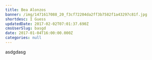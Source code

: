 ```yaml
---
title: Bea Alonzos
banner: /img/1471617088_20_f3cf72204da2ff3b7582f1a43297c81f.jpg
shortdesc: I Guess
updatedDate: 2017-02-02T07:01:37.690Z
cmsUserSlug: basgd
date: 2017-01-04T16:00:00.000Z
categories: null
---
```


asdgdasg
